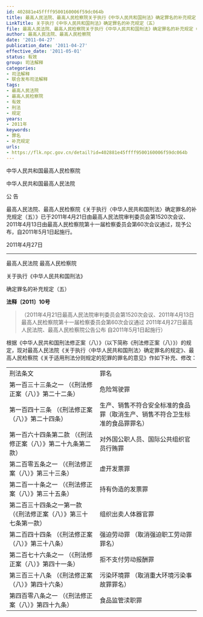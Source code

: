 ```yaml
---
id: 402881e45ffff9500160006f59dc064b
title: 最高人民法院、最高人民检察院关于执行《中华人民共和国刑法》确定罪名的补充规定（五）
LinkTitle: 关于执行《中华人民共和国刑法》确定罪名的补充规定（五）
file: 最高人民法院、最高人民检察院关于执行《中华人民共和国刑法》确定罪名的补充规定（五）_20110427_402881e45ffff9500160006f59dc064b.docx
author: 最高人民法院、最高人民检察院
date: '2011-04-27'
publication_date: '2011-04-27'
effective_date: '2011-05-01'
status: 有效
group: 司法解释
categories:
- 司法解释
- 联合发布司法解释
tags:
- 最高人民法院
- 最高人民检察院
- 有效
- 刑法
- 规定
years:
- 2011年
keywords:
- 罪名
- 补充规定
urls:
- https://flk.npc.gov.cn/detail?id=402881e45ffff9500160006f59dc064b
---
```


中华人民共和国最高人民检察院

中华人民共和国最高人民法院

公 告

最高人民法院、最高人民检察院《关于执行〈中华人民共和国刑法〉确定罪名的补充规定（五）》已于2011年4月21日由最高人民法院审判委员会第1520次会议、2011年4月13日由最高人民检察院第十一届检察委员会第60次会议通过，现予公布，自2011年5月1日起施行。

2011年4月27日

---

最高人民法院 最高人民检察院

关于执行《中华人民共和国刑法》

确定罪名的补充规定（五）

**法释〔2011〕10号**

> （2011年4月21日最高人民法院审判委员会第1520次会议、2011年4月13日最高人民检察院第十一届检察委员会第60次会议通过 2011年4月27日最高人民法院、最高人民检察院公告公布 自2011年5月1日起施行）

根据《中华人民共和国刑法修正案（八）》（以下简称《刑法修正案（八）》）的规定，现对最高人民法院《关于执行〈中华人民共和国刑法〉确定罪名的规定》、最高人民检察院《关于适用刑法分则规定的犯罪的罪名的意见》作如下补充、修改：

|  |  |
| --- | --- |
| 刑法条文 | 罪名 |
| 第一百三十三条之一  （《刑法修正案（八）》第二十二条） | 危险驾驶罪 |
| 第一百四十三条  （《刑法修正案（八）》第二十四条） | 生产、销售不符合安全标准的食品罪（取消生产、销售不符合卫生标准的食品罪罪名） |
| 第一百六十四条第二款  （《刑法修正案（八）》第二十九条第二款） | 对外国公职人员、国际公共组织官员行贿罪 |
| 第二百零五条之一  （《刑法修正案（八）》第三十三条） | 虚开发票罪 |
| 第二百一十条之一  （《刑法修正案（八）》第三十五条） | 持有伪造的发票罪 |
| 第二百三十四条之一第一款  （《刑法修正案（八）》第三十七条第一款） | 组织出卖人体器官罪 |
| 第二百四十四条  （《刑法修正案（八）》第三十八条） | 强迫劳动罪 （取消强迫职工劳动罪罪名） |
| 第二百七十六条之一  （《刑法修正案（八）》第四十一条） | 拒不支付劳动报酬罪 |
| 第三百三十八条  （《刑法修正案（八）》第四十六条） | 污染环境罪 （取消重大环境污染事故罪罪名） |
| 第四百零八条之一  （《刑法修正案（八）》第四十九条） | 食品监管渎职罪 |
